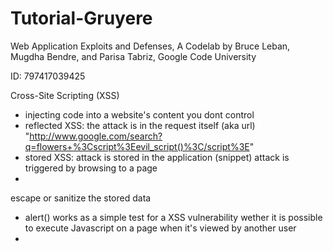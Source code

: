 # Tutorial-Gruyere
Web Application Exploits and Defenses, A Codelab by Bruce Leban, Mugdha Bendre, and Parisa Tabriz, Google Code University

ID: 797417039425

Cross-Site Scripting (XSS)
  - injecting code into a website's content you dont control
  - reflected XSS: the attack is in the request itself (aka url) "http://www.google.com/search?q=flowers+%3Cscript%3Eevil_script()%3C/script%3E"
  - stored XSS: attack is stored in the application (snippet) attack is triggered by browsing to a page
  - 
  escape or sanitize the stored data

 - alert() works as a simple test for a XSS vulnerability wether it is possible to execute Javascript on a page when it's viewed by another user
 - 
